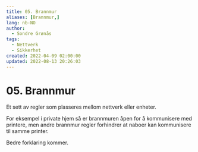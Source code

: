 ```yaml
---
title: 05. Brannmur
aliases: [Brannmur,]
lang: nb-NO
author:
  - Sondre Grønås
tags:
  - Nettverk
  - Sikkerhet
created: 2022-04-09 02:00:00
updated: 2022-08-13 20:26:03
---
```

# 05. Brannmur
Et sett av regler som plasseres mellom nettverk eller enheter.

For eksempel i private hjem så er brannmuren åpen for å kommunisere med printere, men andre brannmur regler forhindrer at naboer kan kommunisere til samme printer.

Bedre forklaring kommer.